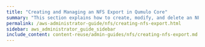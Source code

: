 ```yaml
---
title: "Creating and Managing an NFS Export in Qumulo Core"
summary: "This section explains how to create, modify, and delete an NFS export by using the Qumulo Core Web UI."
permalink: /aws-administrator-guide/nfs/creating-nfs-export.html
sidebar: aws_administrator_guide_sidebar
include_content: content-reuse/admin-guides/nfs/creating-nfs-export.md
---
```


